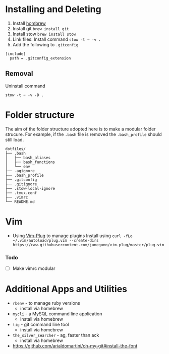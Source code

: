 # Installing and Deleting
1. Install [hombrew ](https://brew.sh/)
2. Install git `brew install git`
3. Install stow `brew install stow`
4. Link files: Install command `stow -t ~ -v .`
5. Add the following to `.gitconfig` 
```
[include]
  path = .gitconfig_extension
```

## Removal
Uninstall command
```
stow -t ~ -v -D .
```

# Folder structure
The aim of the folder structure adopted here is to make a modular folder strucure. 
For example, if the `.bash` file is removed the `.bash_profile` should still load.

```
dotfiles/
├── .bash
│   ├── bash_aliases
│   ├── bash_functions
│   └── env
├── .agignore
├── .bash_profile
├── .gitconfig
├── .gitignore
├── .stow-local-ignore
├── .tmux.conf
├── .vimrc
└── README.md
```

# Vim
- Using [Vim-Plug](https://github.com/junegunn/vim-plug) to manage plugins 
Install using `curl -fLo ~/.vim/autoload/plug.vim --create-dirs https://raw.githubusercontent.com/junegunn/vim-plug/master/plug.vim`

### Todo
- [ ] Make vimrc modular

# Additional Apps and Utilities
- `rbenv` - to manage ruby versions
  - install via homebrew
- `mycli` - a MySQL command line application
  - install via homebrew
- `tig` - git command line tool
  - install via homebrew
- `the_silver_searcher` - ag, faster than ack
  - install via homebrew
- https://github.com/arialdomartini/oh-my-git#install-the-font
